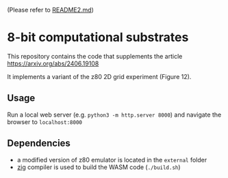 (Please refer to [README2.md](README2.md))

# 8-bit computational substrates

This repository contains the code that supplements the article https://arxiv.org/abs/2406.19108

It implements a variant of the z80 2D grid experiment (Figure 12).

## Usage
Run a local web server (e.g. `python3 -m http.server 8000`) and navigate the browser to `localhost:8000`

## Dependencies
* a modified version of z80 emulator is located in the `external` folder
* [zig](https://ziglang.org/) compiler is used to build the WASM code (`./build.sh`)
